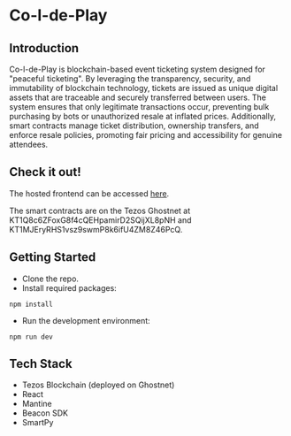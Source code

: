 # Co-l-de-Play

## Introduction
Co-l-de-Play is blockchain-based event ticketing system designed for "peaceful ticketing". By leveraging the transparency, security, and immutability of blockchain technology, tickets are issued as unique digital assets that are traceable and securely transferred between users. The system ensures that only legitimate transactions occur, preventing bulk purchasing by bots or unauthorized resale at inflated prices. Additionally, smart contracts manage ticket distribution, ownership transfers, and enforce resale policies, promoting fair pricing and accessibility for genuine attendees.

## Check it out!
The hosted frontend can be accessed [here](https://co-l-de-play.vercel.app).

The smart contracts are on the Tezos Ghostnet at KT1Q8c6ZFoxG8f4cQEHpamirD2SQijXL8pNH and KT1MJEryRHS1vsz9swmP8k6ifU4ZM8Z46PcQ.

## Getting Started
- Clone the repo.
- Install required packages:
```
npm install
```
- Run the development environment:
```
npm run dev
```

## Tech Stack
- Tezos Blockchain (deployed on Ghostnet)
- React
- Mantine
- Beacon SDK
- SmartPy
